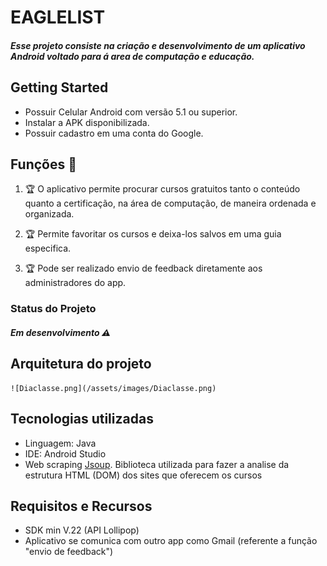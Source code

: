 [//]: # (Titulo)

# EAGLELIST 

[//]: # (Breve descrição do projeto)
##### Esse projeto consiste na criação e desenvolvimento de um aplicativo Android voltado para á area de computação e educação.

[//]: # (Requisitos minimos para rodar o projeto)
## Getting Started

* Possuir Celular Android com versão 5.1 ou superior.
* Instalar a APK disponibilizada.
* Possuir cadastro em uma conta do Google.

[//]: # (O que o aplicativo pode fazer)
## Funções :checkered_flag:

1. :trophy: O aplicativo permite procurar cursos gratuitos tanto o conteúdo quanto a certificação, na área de computação, de maneira ordenada e organizada.

2. :trophy: Permite favoritar os cursos e deixa-los salvos em uma guia especifica.

3. :trophy: Pode ser realizado envio de feedback diretamente aos administradores do app.

### Status do Projeto
##### Em desenvolvimento :warning:

## Arquitetura do projeto

	![Diaclasse.png](/assets/images/Diaclasse.png)

## Tecnologias utilizadas

* Linguagem: Java
* IDE: Android Studio
* Web scraping [Jsoup](https://github.com/jhy/jsoup "Biblioteca Jsoup"). Biblioteca utilizada para fazer a analise da estrutura HTML (DOM) dos sites que oferecem os cursos


## Requisitos e Recursos

* SDK min V.22 (API Lollipop)
* Aplicativo se comunica com outro app como Gmail (referente a função "envio de feedback")
